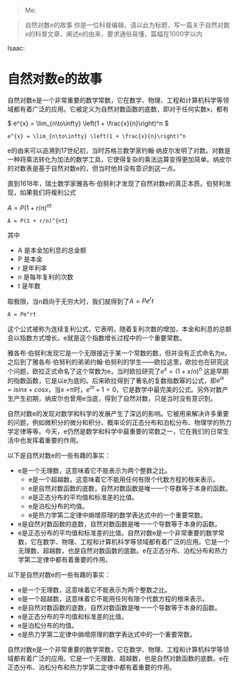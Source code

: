 >  Me:

> 自然对数e的故事
> 你是一位科普编辑，请以此为标题，写一篇关于自然对数e的科普文章，阐述e的由来，要求通俗易懂，篇幅在1000字以内

Isaac:

# 自然对数e的故事

自然对数e是一个非常重要的数学常数，它在数学、物理、工程和计算机科学等领域都有着广泛的应用。它被定义为自然对数函数的底数，即对于任何实数x，都有

$
e^{x} = \lim_{n\to\infty} \left(1 + \frac{x}{n}\right)^n
$

```
e^{x} = \lim_{n\to\infty} \left(1 + \frac{x}{n}\right)^n
```

e的由来可以追溯到17世纪初，当时苏格兰数学家约翰·纳皮尔发明了对数。对数是一种将乘法转化为加法的数学工具，它使得复杂的乘法运算变得更加简单。纳皮尔的对数表是基于自然对数e的，但当时他并没有意识到这一点。

直到1618年，瑞士数学家雅各布·伯努利才发现了自然对数e的真正本质。伯努利发现，如果我们将複利公式

$A = P(1 + r/n)^{nt}$

```
A = P(1 + r/n)^{nt}
```

其中

* A 是本金加利息的总金额
* P 是本金
* r 是年利率
* n 是每年复利的次数
* t 是年数

取极限，当n趋向于无穷大时，我们就得到了$A = Pe^rt$

```4
A = Pe^rt
```

这个公式被称为连续复利公式，它表明，随着复利次数的增加，本金和利息的总额会以指数方式增长。e就是这个指数增长过程中的一个重要常数。

雅各布·伯努利发现它是一个无限接近于某一个常数的数，但并没有正式命名为e。之后到了雅各布·伯努利的弟弟约翰·伯努利的学生——欧拉这里，欧拉也在研究这个问题，欧拉正式命名了这个常数为e，当时欧拉研究了$e^{x}=(1+x/n)^{n}$ 这是早期的指数函数，它是以e为底的。后来欧拉得到了著名的复数指数幂的公式，即$e^{ix}=isinx+cosx$，当x =π时，$e^{iπ}+1=0$，它是数学中最完美的公式。另外对数产生产生初期，纳皮尔也曾用e当底，得到了自然对数，只是当时没有意识到。

自然对数e的发现对数学和科学的发展产生了深远的影响。它被用来解决许多重要的问题，例如微积分的微分和积分、概率论的正态分布和泊松分布、物理学的热力学定律等等。今天，e仍然是数学和科学中最重要的常数之一，它在我们的日常生活中也发挥着重要的作用。

以下是自然对数e的一些有趣的事实：

* e是一个无理数，这意味着它不能表示为两个整数之比。
  * e是一个超越数，这意味着它不能用任何有限个代数方程的根来表示。
  * e是自然对数函数的底数，自然对数函数是唯一一个导数等于本身的函数。
  * e是正态分布的平均值和标准差的比值。
  * e是泊松分布的均值。
  * e是热力学第二定律中熵增原理的数学表达式中的一个重要常数。
* e是自然对数函数的底数，自然对数函数是唯一一个导数等于本身的函数。
* e是正态分布的平均值和标准差的比值。自然对数e是一个非常重要的数学常数，它在数学、物理、工程和计算机科学等领域都有着广泛的应用。它是一个无理数、超越数，也是自然对数函数的底数。e在正态分布、泊松分布和热力学第二定律中都有着重要的作用。

以下是自然对数e的一些有趣的事实：

* e是一个无理数，这意味着它不能表示为两个整数之比。
* e是一个超越数，这意味着它不能用任何有限个代数方程的根来表示。
* e是自然对数函数的底数，自然对数函数是唯一一个导数等于本身的函数。
* e是正态分布的平均值和标准差的比值。
* e是泊松分布的均值。
* e是热力学第二定律中熵增原理的数学表达式中的一个重要常数。

自然对数e是一个非常重要的数学常数，它在数学、物理、工程和计算机科学等领域都有着广泛的应用。它是一个无理数、超越数，也是自然对数函数的底数。e在正态分布、泊松分布和热力学第二定律中都有着重要的作用。
